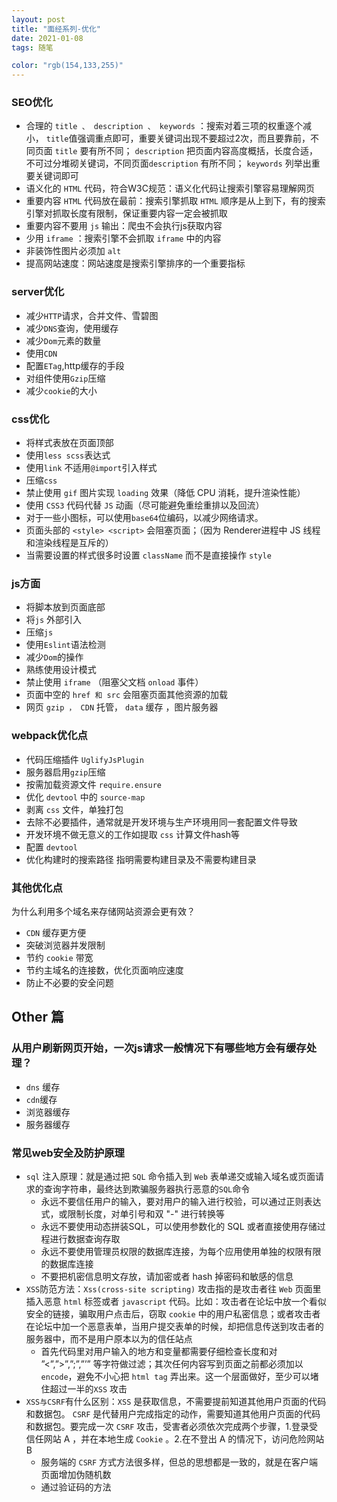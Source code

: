 ```yaml
---
layout: post
title: "面经系列-优化"
date: 2021-01-08
tags: 随笔

color: "rgb(154,133,255)"
---
```

### SEO优化

*   合理的 `title 、 description 、 keywords` ：搜索对着三项的权重逐个减⼩， `title`值强调重点即可，重要关键词出现不要超过2次，⽽且要靠前，不同⻚⾯ `title` 要有所不同； `description` 把⻚⾯内容⾼度概括，⻓度合适，不可过分堆砌关键词，不同⻚⾯`description` 有所不同； `keywords` 列举出重要关键词即可
*   语义化的 `HTML` 代码，符合W3C规范：语义化代码让搜索引擎容易理解⽹⻚
*   重要内容 `HTML` 代码放在最前：搜索引擎抓取 `HTML` 顺序是从上到下，有的搜索引擎对抓取⻓度有限制，保证重要内容⼀定会被抓取
*   重要内容不要⽤ `js` 输出：爬⾍不会执⾏js获取内容
*   少⽤ `iframe` ：搜索引擎不会抓取 `iframe` 中的内容
*   ⾮装饰性图⽚必须加 `alt`
*   提⾼⽹站速度：⽹站速度是搜索引擎排序的⼀个重要指标

### server优化

*   减少`HTTP`请求，合并文件、雪碧图
*   减少`DNS`查询，使用缓存
*   减少`Dom`元素的数量
*   使用`CDN`
*   配置`ETag`,http缓存的手段
*   对组件使用`Gzip`压缩
*   减少`cookie`的大小

### css优化

*   将样式表放在页面顶部
*   使用`less scss`表达式
*   使用`link` 不适用`@import`引入样式
*   压缩`css`
*   禁⽌使⽤ `gif` 图⽚实现 `loading` 效果（降低 CPU 消耗，提升渲染性能）
*   使⽤ `CSS3` 代码代替 `JS` 动画（尽可能避免重绘重排以及回流）
*   对于⼀些⼩图标，可以使⽤`base64`位编码，以减少⽹络请求。
*   ⻚⾯头部的 `<style> <script>` 会阻塞⻚⾯；（因为 Renderer进程中 JS 线程和渲染线程是互斥的）
*   当需要设置的样式很多时设置 `className` ⽽不是直接操作 `style`

### js方面

*   将脚本放到页面底部
*   将`js` 外部引入
*   压缩`js`
*   使用`Eslint`语法检测
*   减少`Dom`的操作
*   熟练使用设计模式
*   禁⽌使⽤ `iframe` （阻塞⽗⽂档 `onload` 事件）
*   ⻚⾯中空的 `href 和 src` 会阻塞⻚⾯其他资源的加载
*   ⽹⻚ `gzip ， CDN` 托管， `data` 缓存 ，图⽚服务器

### webpack优化点

*   代码压缩插件 `UglifyJsPlugin`
*   服务器启⽤`gzip`压缩
*   按需加载资源⽂件 `require.ensure`
*   优化 `devtool` 中的 `source-map`
*   剥离 `css` ⽂件，单独打包
*   去除不必要插件，通常就是开发环境与⽣产环境⽤同⼀套配置⽂件导致
*   开发环境不做⽆意义的⼯作如提取 `css` 计算⽂件hash等
*   配置 `devtool`
*   优化构建时的搜索路径 指明需要构建⽬录及不需要构建⽬录

### 其他优化点

为什么利⽤多个域名来存储⽹站资源会更有效？

*   `CDN` 缓存更⽅便
*   突破浏览器并发限制
*   节约 `cookie` 带宽
*   节约主域名的连接数，优化⻚⾯响应速度
*   防⽌不必要的安全问题

Other 篇
-------

### 从⽤户刷新⽹⻚开始，⼀次js请求⼀般情况下有哪些地⽅会有缓存处理？

*   `dns` 缓存
*   `cdn`缓存
*   浏览器缓存
*   服务器缓存

### 常⻅web安全及防护原理

*   `sql` 注⼊原理：就是通过把 `SQL` 命令插⼊到 `Web` 表单递交或输⼊域名或⻚⾯请求的查询字符串，最终达到欺骗服务器执⾏恶意的`SQL`命令
    *   永远不要信任⽤户的输⼊，要对⽤户的输⼊进⾏校验，可以通过正则表达式，或限制⻓度，对单引号和双 "-" 进⾏转换等
    *   永远不要使⽤动态拼装SQL，可以使⽤参数化的 SQL 或者直接使⽤存储过程进⾏数据查询存取
    *   永远不要使⽤管理员权限的数据库连接，为每个应⽤使⽤单独的权限有限的数据库连接
    *   不要把机密信息明⽂存放，请加密或者 hash 掉密码和敏感的信息
*   `XSS`防范⽅法：`Xss(cross-site scripting)` 攻击指的是攻击者往 `Web` ⻚⾯⾥插⼊恶意 `html` 标签或者 `javascript` 代码。⽐如：攻击者在论坛中放⼀个看似安全的链接，骗取⽤户点击后，窃取 `cookie` 中的⽤户私密信息；或者攻击者在论坛中加⼀个恶意表单，当⽤户提交表单的时候，却把信息传送到攻击者的服务器中，⽽不是⽤户原本以为的信任站点
    *   ⾸先代码⾥对⽤户输⼊的地⽅和变量都需要仔细检查⻓度和对 ”<”,”>”,”;”,”’” 等字符做过滤；其次任何内容写到⻚⾯之前都必须加以`encode`，避免不⼩⼼把 `html tag` 弄出来。这⼀个层⾯做好，⾄少可以堵住超过⼀半的`XSS` 攻击
*   `XSS与CSRF`有什么区别：`XSS` 是获取信息，不需要提前知道其他⽤户⻚⾯的代码和数据包。 `CSRF` 是代替⽤户完成指定的动作，需要知道其他⽤户⻚⾯的代码和数据包。要完成⼀次 `CSRF` 攻击，受害者必须依次完成两个步骤，1.登录受信任⽹站 A ，并在本地⽣成 `Cookie` 。2.在不登出 A 的情况下，访问危险⽹站 B
    *   服务端的 `CSRF` ⽅式⽅法很多样，但总的思想都是⼀致的，就是在客户端⻚⾯增加伪随机数
    *   通过验证码的⽅法
